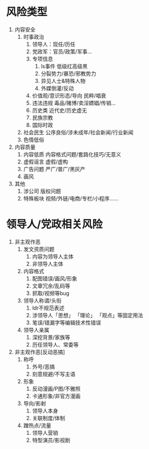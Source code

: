 # 风险类型
1. 内容安全 
   1. 时事政治
      1. 领导人：现任/历任
      2. 党政军：官员/政策/军事...
      3. 专项信息
         1. ls事件 低级红高级黑
         2. 分裂势力/暴恐/邪教势力 
         3. 异见人士&特殊人物 
         4. 外媒倒灌/反动
      4. 价值观/意识形态/导向 民粹/唱衰 
      5. 违法违规 毒品/赌博/卖淫嫖娼/传销...
      6. 历史类 近代史/历史虚无 
      7. 民族宗教 
      8. 国际时政
   2. 社会民生 公序良俗/涉未成年/社会新闻/行业新闻 
   3. 色情低俗
2. 内容质量 
   1. 内容低质 内容格式问题/套路化技巧/无意义
   2. 虚假谣言 虚假/虚构
   3. 广告问题 严广/普广/黑灰产
   4. 画风
3. 其他
   1. 涉公司 版权问题
   2. 特殊板块 视频/外链/电商/专栏/小程序......
   
# 领导人/党政相关风险
1. 非主观作恶
   1. 发文资质问题
      1. 内容为领导人主体 
      2. 非领导人主体
   2. 内容格式
      1. 配图错误/画风/形象
      2. 文章冗余/乱码等
      3. 抓取/视频等bug
   3. 领导人称谓/头衔 
      1. ldr不规范表述
      2. 涉领导人「思想」 「理论」 「观点」等固定用法
      3. 笔误/错漏字等编辑技术性错误
   4. 领导人亲属
      1. 深挖背景/家族等
      2. 历任领导人、常委等
2. 非主观作恶[反动恶搞] 
   1. 称呼
      1. 外号/恶搞
      2. 刻意规避/不写主语
   2. 形象
      1. 反动漫画/P图/不雅照 
      2. 卡通形象/非官方漫画
   3. 导向/影射
      1. 领导人本身 
      2. 关联制度/体制 
   4. 蹭热点/流量
      1. 领导人营销 
      2. 特型演员/影视剧


























